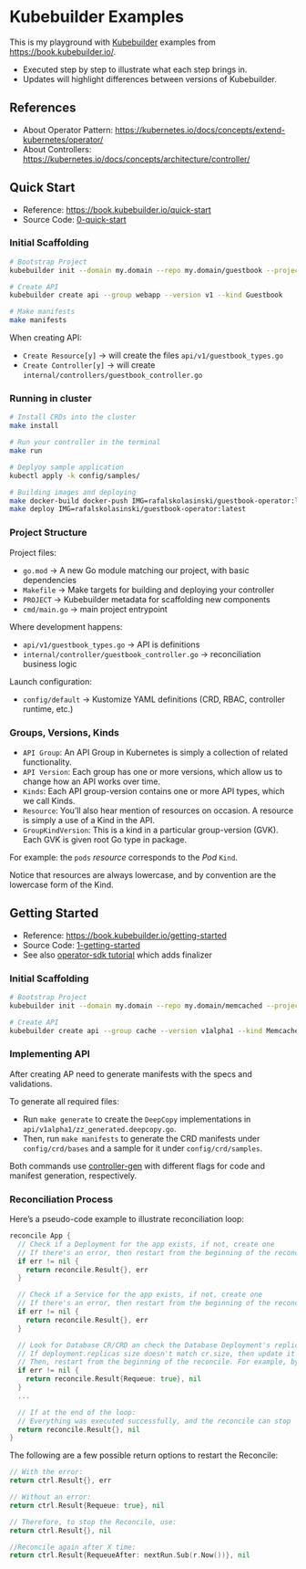 # Kubebuilder Examples

This is my playground with [Kubebuilder](https://github.com/kubernetes-sigs/kubebuilder) examples from https://book.kubebuilder.io/.

- Executed step by step to illustrate what each step brings in.
- Updates will highlight differences between versions of Kubebuilder.

## References
- About Operator Pattern: https://kubernetes.io/docs/concepts/extend-kubernetes/operator/
- About Controllers: https://kubernetes.io/docs/concepts/architecture/controller/


## Quick Start

- Reference: https://book.kubebuilder.io/quick-start
- Source Code: [0-quick-start](0-quick-start/)

### Initial Scaffolding

```bash
# Bootstrap Project
kubebuilder init --domain my.domain --repo my.domain/guestbook --project-name guestbook

# Create API
kubebuilder create api --group webapp --version v1 --kind Guestbook

# Make manifests
make manifests
```

When creating API:

- `Create Resource[y]` → will create the files `api/v1/guestbook_types.go`
- `Create Controller[y]` → will create `internal/controllers/guestbook_controller.go`

### Running in cluster

```bash
# Install CRDs into the cluster
make install

# Run your controller in the terminal
make run

# Deplyoy sample application
kubectl apply -k config/samples/

# Building images and deploying
make docker-build docker-push IMG=rafalskolasinski/guestbook-operator:latest
make deploy IMG=rafalskolasinski/guestbook-operator:latest
```
### Project Structure

Project files:

- `go.mod` → A new Go module matching our project, with basic dependencies
- `Makefile` → Make targets for building and deploying your controller
- `PROJECT` → Kubebuilder metadata for scaffolding new components
- `cmd/main.go` → main project entrypoint

Where development happens:

- `api/v1/guestbook_types.go` → API is definitions
- `internal/controller/guestbook_controller.go` → reconciliation business logic

Launch configuration:

- `config/default` → Kustomize YAML definitions (CRD, RBAC, controller runtime, etc.)

### **Groups, Versions, Kinds**

- `API Group`: An API Group in Kubernetes is simply a collection of related functionality.
- `API Version`: Each group has one or more versions, which allow us to change how an API works over time.
- `Kinds`: Each API group-version contains one or more API types, which we call Kinds.
- `Resource`: You’ll also hear mention of resources on occasion. A resource is simply a use of a Kind in the API.
- `GroupKindVersion`: This is a kind in a particular group-version (GVK). Each GVK is given root Go type in package.

For example: the `pods` *resource* corresponds to the *Pod* `Kind`.

Notice that resources are always lowercase, and by convention are the lowercase form of the Kind.


## Getting Started

- Reference: https://book.kubebuilder.io/getting-started
- Source Code: [1-getting-started](1-getting-started/)
- See also [operator-sdk tutorial](https://sdk.operatorframework.io/docs/building-operators/golang/tutorial/) which adds finalizer

### Initial Scaffolding

```bash
# Bootstrap Project
kubebuilder init --domain my.domain --repo my.domain/memcached --project-name memcached

# Create API
kubebuilder create api --group cache --version v1alpha1 --kind Memcached
```

### Implementing API

After creating AP need to generate manifests with the specs and validations.

To generate all required files:

- Run `make generate` to create the `DeepCopy` implementations in `api/v1alpha1/zz_generated.deepcopy.go`.
- Then, run `make manifests` to generate the CRD manifests under `config/crd/bases` and a sample for it under `config/crd/samples`.

Both commands use [controller-gen](https://book.kubebuilder.io/reference/controller-gen) with different flags for code and manifest generation, respectively.

### Reconciliation Process

Here’s a pseudo-code example to illustrate reconciliation loop:
```go
reconcile App {
  // Check if a Deployment for the app exists, if not, create one
  // If there's an error, then restart from the beginning of the reconcile
  if err != nil {
    return reconcile.Result{}, err
  }

  // Check if a Service for the app exists, if not, create one
  // If there's an error, then restart from the beginning of the reconcile
  if err != nil {
    return reconcile.Result{}, err
  }

  // Look for Database CR/CRD an check the Database Deployment's replicas size
  // If deployment.replicas size doesn't match cr.size, then update it
  // Then, restart from the beginning of the reconcile. For example, by returning `reconcile.Result{Requeue: true}, nil`.
  if err != nil {
    return reconcile.Result{Requeue: true}, nil
  }
  ...

  // If at the end of the loop:
  // Everything was executed successfully, and the reconcile can stop
  return reconcile.Result{}, nil
}
```

The following are a few possible return options to restart the Reconcile:
```go
// With the error:
return ctrl.Result{}, err

// Without an error:
return ctrl.Result{Requeue: true}, nil

// Therefore, to stop the Reconcile, use:
return ctrl.Result{}, nil

//Reconcile again after X time:
return ctrl.Result{RequeueAfter: nextRun.Sub(r.Now())}, nil
```
